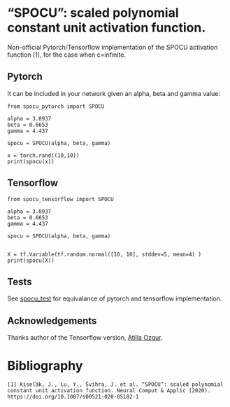 # “SPOCU”: scaled polynomial constant unit activation function.

Non-official Pytorch/Tensorflow implementation of the SPOCU activation function [1], for the case when
c=infinite.


## Pytorch

It can be included in your network given an alpha, beta and gamma value:

```
from spocu_pytorch import SPOCU

alpha = 3.0937
beta = 0.6653
gamma = 4.437

spocu = SPOCU(alpha, beta, gamma)

x = torch.rand((10,10))
print(spocu(x))

```



## Tensorflow


```
from spocu_tensorflow import SPOCU

alpha = 3.0937
beta = 0.6653
gamma = 4.437

spocu = SPOCU(alpha, beta, gamma)

  
X = tf.Variable(tf.random.normal([10, 10], stddev=5, mean=4) )
print(spocu(X))

```


## Tests

See [spocu_test](spocu_test.py) for equivalance of pytorch and tensorflow implementation.


## Acknowledgements

Thanks author of the Tensorflow version, [Atilla Ozgur](https://github.com/ati-ozgur).

# Bibliography

```
[1] Kiseľák, J., Lu, Y., Švihra, J. et al. “SPOCU”: scaled polynomial constant unit activation function. Neural Comput & Applic (2020). https://doi.org/10.1007/s00521-020-05182-1
```


